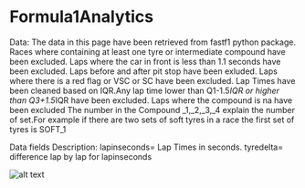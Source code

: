 # Formula1Analytics

Data:
The data in this page have been retrieved from fastf1 python package. 
Races where containing at least one tyre or intermediate compound have 
been excluded.
Laps where the car in front is less than 1.1 seconds have been 
excluded.
Laps before and after pit stop have been exluded.
Laps where there is a red flag or VSC or SC have been excluded.
Lap Times have been cleaned based on IQR.Any lap time lower than
Q1-1.5*IQR or higher than  Q3+1.5*IQR have been excluded. 
Laps where the compound is na have been excluded
The number in the Compound  _1,_2,_3,_4 explain the number of set.For 
example if there are two sets of soft  tyres in a race the first
set of tyres is SOFT_1 


Data fields Description:
lapinseconds= Lap Times in seconds. 
tyredelta= difference lap by lap for lapinseconds

![alt text](https://github.com/dimitrisnismo/Formula1_TyreAnalytics/blob/main/Images/screenshot.png?raw=true)

